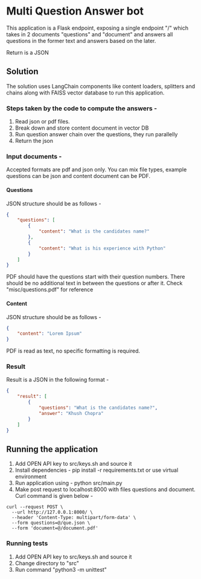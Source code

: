 # Multi Question Answer bot

This application is a Flask endpoint, exposing a single endpoint "/" which takes in 2 documents "questions" and "document" and answers all questions in the former text and answers based on the later.

Return is a JSON

## Solution 
The solution uses LangChain components like content loaders, splitters and chains along with FAISS vector database to run this application.

### Steps taken by the code to compute the answers -
1. Read json or pdf files.
2. Break down and store content document in vector DB
3. Run question answer chain over the questions, they run parallelly
4. Return the json

### Input documents -
Accepted formats are pdf and json only. You can mix file types, example questions can be json and content document can be PDF.

#### Questions 
JSON structure should be as follows -
```json
{
    "questions": [
        {
            "content": "What is the candidates name?"
        },
        {
            "content": "What is his experience with Python"
        }
    ]
}
```

PDF should have the questions start with their question numbers. There should be no additional text in between the questions or after it. Check "misc/questions.pdf" for reference

#### Content
JSON structure should be as follows -
```json
{
    "content": "Lorem Ipsum"
}
```

PDF is read as text, no specific formatting is required.

### Result 
Result is a JSON in the following format -
```json
{
	"result": [
		{
			"questions": "What is the candidates name?",
			"answer": "Khush Chopra"
		}
	]
}
```

## Running the application
1. Add OPEN API key to src/keys.sh and source it
2. Install dependencies - pip install -r requirements.txt or use virtual environment
3. Run application using - python src/main.py 
4. Make post request to localhost:8000 with files questions and document. Curl command is given below -
```
curl --request POST \
  --url http://127.0.0.1:8000/ \
  --header 'Content-Type: multipart/form-data' \
  --form questions=@/que.json \
  --form 'document=@/document.pdf'
```



### Running tests 
1. Add OPEN API key to src/keys.sh and source it
2. Change directory to "src" 
3. Run command "python3 -m unittest"
